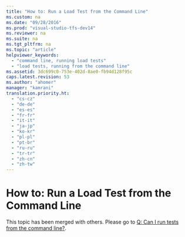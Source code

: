 ```yaml
---
title: "How to: Run a Load Test from the Command Line"
ms.custom: na
ms.date: "09/28/2016"
ms.prod: "visual-studio-tfs-dev14"
ms.reviewer: na
ms.suite: na
ms.tgt_pltfrm: na
ms.topic: "article"
helpviewer_keywords: 
  - "command line, running load tests"
  - "load tests, running from the command line"
ms.assetid: 3dc699c0-753e-402d-8ae0-fb94d128f95c
caps.latest.revision: 53
ms.author: "ahomer"
manager: "kamrani"
translation.priority.ht: 
  - "cs-cz"
  - "de-de"
  - "es-es"
  - "fr-fr"
  - "it-it"
  - "ja-jp"
  - "ko-kr"
  - "pl-pl"
  - "pt-br"
  - "ru-ru"
  - "tr-tr"
  - "zh-cn"
  - "zh-tw"
---
```

# How to: Run a Load Test from the Command Line
This topic has been merged with others. Please go to [Q: Can I run tests from the command line?](http://msdn.microsoft.com/en-us/7041cbcf-9ab1-4579-98ff-8f296aeaded4).  
  
##  <a name="Single"></a>